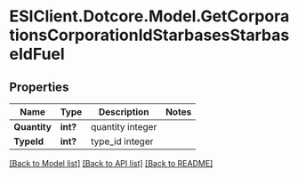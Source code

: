# ESIClient.Dotcore.Model.GetCorporationsCorporationIdStarbasesStarbaseIdFuel
## Properties

Name | Type | Description | Notes
------------ | ------------- | ------------- | -------------
**Quantity** | **int?** | quantity integer | 
**TypeId** | **int?** | type_id integer | 

[[Back to Model list]](../README.md#documentation-for-models) [[Back to API list]](../README.md#documentation-for-api-endpoints) [[Back to README]](../README.md)

